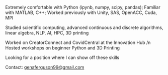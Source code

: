 Extremely comfortable with Python (ipynb, numpy, scipy, pandas); Familiar with MATLAB, C++; Worked previously with Unity, SAS, OpenACC, Cuda, MPI

Studied scientific computing, advanced continuous and discrete algorithms, linear algebra, NLP, AI, HPC, 3D printing

Worked on CreatorConnect and CovidCentral at the Innovation Hub
/n Hosted workshops on beginner Python and 3D Printing

Looking for a position where I can show off these skills

Contact: genaferguson99@gmail.com
